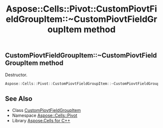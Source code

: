 ﻿---
title: Aspose::Cells::Pivot::CustomPiovtFieldGroupItem::~CustomPiovtFieldGroupItem method
linktitle: ~CustomPiovtFieldGroupItem
second_title: Aspose.Cells for C++ API Reference
description: 'Aspose::Cells::Pivot::CustomPiovtFieldGroupItem::~CustomPiovtFieldGroupItem method. Destructor in C++.'
type: docs
weight: 200
url: /cpp/aspose.cells.pivot/custompiovtfieldgroupitem/~custompiovtfieldgroupitem/
---
## CustomPiovtFieldGroupItem::~CustomPiovtFieldGroupItem method


Destructor.

```cpp
Aspose::Cells::Pivot::CustomPiovtFieldGroupItem::~CustomPiovtFieldGroupItem()
```

## See Also

* Class [CustomPiovtFieldGroupItem](../)
* Namespace [Aspose::Cells::Pivot](../../)
* Library [Aspose.Cells for C++](../../../)
